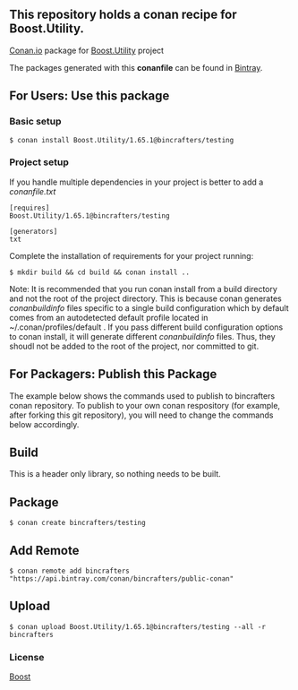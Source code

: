 ## This repository holds a conan recipe for Boost.Utility.

[Conan.io](https://conan.io) package for [Boost.Utility](https://github.com/Boostorg/Utility) project

The packages generated with this **conanfile** can be found in [Bintray](https://bintray.com/bincrafters/public-conan/Boost.Utility%3Abincrafters).

## For Users: Use this package

### Basic setup

    $ conan install Boost.Utility/1.65.1@bincrafters/testing

### Project setup

If you handle multiple dependencies in your project is better to add a *conanfile.txt*

    [requires]
    Boost.Utility/1.65.1@bincrafters/testing

    [generators]
    txt

Complete the installation of requirements for your project running:</small></span>

    $ mkdir build && cd build && conan install ..
	
Note: It is recommended that you run conan install from a build directory and not the root of the project directory.  This is because conan generates *conanbuildinfo* files specific to a single build configuration which by default comes from an autodetected default profile located in ~/.conan/profiles/default .  If you pass different build configuration options to conan install, it will generate different *conanbuildinfo* files.  Thus, they shoudl not be added to the root of the project, nor committed to git. 

## For Packagers: Publish this Package

The example below shows the commands used to publish to bincrafters conan repository. To publish to your own conan respository (for example, after forking this git repository), you will need to change the commands below accordingly. 

## Build  

This is a header only library, so nothing needs to be built.

## Package 

    $ conan create bincrafters/testing
	
## Add Remote

	$ conan remote add bincrafters "https://api.bintray.com/conan/bincrafters/public-conan"

## Upload

    $ conan upload Boost.Utility/1.65.1@bincrafters/testing --all -r bincrafters

### License
[Boost](LICENSE)
